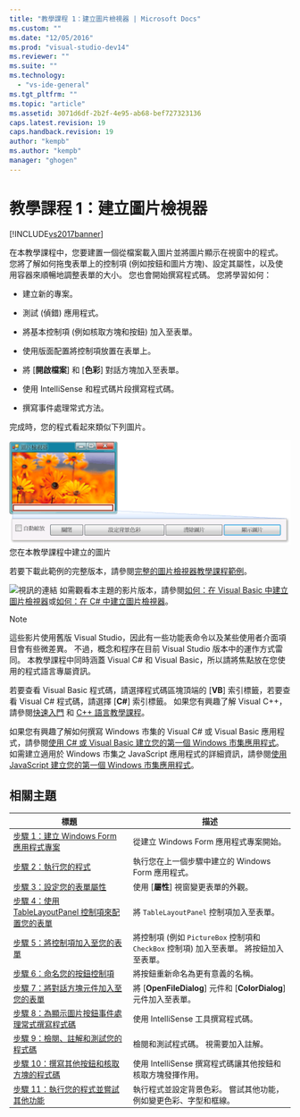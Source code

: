 ```yaml
---
title: "教學課程 1：建立圖片檢視器 | Microsoft Docs"
ms.custom: ""
ms.date: "12/05/2016"
ms.prod: "visual-studio-dev14"
ms.reviewer: ""
ms.suite: ""
ms.technology: 
  - "vs-ide-general"
ms.tgt_pltfrm: ""
ms.topic: "article"
ms.assetid: 3071d6df-2b2f-4e95-ab68-bef727323136
caps.latest.revision: 19
caps.handback.revision: 19
author: "kempb"
ms.author: "kempb"
manager: "ghogen"
---
```

# 教學課程 1：建立圖片檢視器
[!INCLUDE[vs2017banner](../code-quality/includes/vs2017banner.md)]

在本教學課程中，您要建置一個從檔案載入圖片並將圖片顯示在視窗中的程式。  您將了解如何拖曳表單上的控制項 \(例如按鈕和圖片方塊\)、設定其屬性，以及使用容器來順暢地調整表單的大小。  您也會開始撰寫程式碼。  您將學習如何：  
  
-   建立新的專案。  
  
-   測試 \(偵錯\) 應用程式。  
  
-   將基本控制項 \(例如核取方塊和按鈕\) 加入至表單。  
  
-   使用版面配置將控制項放置在表單上。  
  
-   將 \[**開啟檔案**\] 和 \[**色彩**\] 對話方塊加入至表單。  
  
-   使用 IntelliSense 和程式碼片段撰寫程式碼。  
  
-   撰寫事件處理常式方法。  
  
 完成時，您的程式看起來類似下列圖片。  
  
 ![您在本教學課程中建立的圖片](../ide/media/express_pictureviewerdone.png "Express\_PictureViewerDone")  
您在本教學課程中建立的圖片  
  
 若要下載此範例的完整版本，請參閱[完整的圖片檢視器教學課程範例](http://code.msdn.microsoft.com/Complete-Picture-Viewer-7d91d3a8)。  
  
 ![視訊的連結](../data-tools/media/playvideo.png "PlayVideo") 如需觀看本主題的影片版本，請參閱[如何：在 Visual Basic 中建立圖片檢視器](http://go.microsoft.com/fwlink/?LinkId=205207)或[如何：在 C\# 中建立圖片檢視器](http://go.microsoft.com/fwlink/?LinkId=205198)。  
  
> [!NOTE]
>  這些影片使用舊版 Visual Studio，因此有一些功能表命令以及某些使用者介面項目會有些微差異。  不過，概念和程序在目前 Visual Studio 版本中的運作方式雷同。  本教學課程中同時涵蓋 Visual C\# 和 Visual Basic，所以請將焦點放在您使用的程式語言專屬資訊。  
>   
>  若要查看 Visual Basic 程式碼，請選擇程式碼區塊頂端的 \[**VB**\] 索引標籤，若要查看 Visual C\# 程式碼，請選擇 \[**C\#**\] 索引標籤。  如果您有興趣了解 Visual C\+\+，請參閱[快速入門](../misc/getting-started-with-visual-cpp-in-visual-studio-2015.md) 和 [C\+\+ 語言教學課程](http://www.cplusplus.com/doc/tutorial/)。  
>   
>  如果您有興趣了解如何撰寫 Windows 市集的 Visual C\# 或 Visual Basic 應用程式，請參閱[使用 C\# 或 Visual Basic 建立您的第一個 Windows 市集應用程式](http://msdn.microsoft.com/library/windows/apps/hh974581.aspx)。  如需建立適用於 Windows 市集之 JavaScript 應用程式的詳細資訊，請參閱[使用 JavaScript 建立您的第一個 Windows 市集應用程式](http://msdn.microsoft.com/library/windows/apps/br211385.aspx)。  
  
## 相關主題  
  
|標題|描述|  
|--------|--------|  
|[步驟 1：建立 Windows Form 應用程式專案](../ide/step-1-create-a-windows-forms-application-project.md)|從建立 Windows Form 應用程式專案開始。|  
|[步驟 2：執行您的程式](../ide/step-2-run-your-program.md)|執行您在上一個步驟中建立的 Windows Form 應用程式。|  
|[步驟 3：設定您的表單屬性](../ide/step-3-set-your-form-properties.md)|使用 \[**屬性**\] 視窗變更表單的外觀。|  
|[步驟 4：使用 TableLayoutPanel 控制項來配置您的表單](../ide/step-4-lay-out-your-form-with-a-tablelayoutpanel-control.md)|將 `TableLayoutPanel` 控制項加入至表單。|  
|[步驟 5：將控制項加入至您的表單](../Topic/Step%205:%20Add%20Controls%20to%20Your%20Form.md)|將控制項 \(例如 `PictureBox` 控制項和 `CheckBox` 控制項\) 加入至表單。  將按鈕加入至表單。|  
|[步驟 6：命名您的按鈕控制項](../ide/step-6-name-your-button-controls.md)|將按鈕重新命名為更有意義的名稱。|  
|[步驟 7：將對話方塊元件加入至您的表單](../ide/step-7-add-dialog-components-to-your-form.md)|將 \[**OpenFileDialog**\] 元件和 \[**ColorDialog**\] 元件加入至表單。|  
|[步驟 8：為顯示圖片按鈕事件處理常式撰寫程式碼](../ide/step-8-write-code-for-the-show-a-picture-button-event-handler.md)|使用 IntelliSense 工具撰寫程式碼。|  
|[步驟 9：檢閱、註解和測試您的程式碼](../ide/step-9-review-comment-and-test-your-code.md)|檢閱和測試程式碼。  視需要加入註解。|  
|[步驟 10：撰寫其他按鈕和核取方塊的程式碼](../Topic/Step%2010:%20Write%20Code%20for%20Additional%20Buttons%20and%20a%20Check%20Box.md)|使用 IntelliSense 撰寫程式碼讓其他按鈕和核取方塊發揮作用。|  
|[步驟 11：執行您的程式並嘗試其他功能](../Topic/Step%2011:%20Run%20Your%20Program%20and%20Try%20Other%20Features.md)|執行程式並設定背景色彩。  嘗試其他功能，例如變更色彩、字型和框線。|